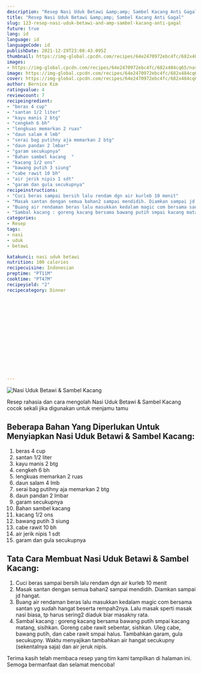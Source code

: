 ```yaml
---
description: "Resep Nasi Uduk Betawi &amp;amp; Sambel Kacang Anti Gagal"
title: "Resep Nasi Uduk Betawi &amp;amp; Sambel Kacang Anti Gagal"
slug: 123-resep-nasi-uduk-betawi-and-amp-sambel-kacang-anti-gagal
future: true
lang: id
language: id
languageCode: id
publishDate: 2021-12-29T23:08:43.095Z 
thumbnail: https://img-global.cpcdn.com/recipes/64e2470972ebc4fc/682x484cq65/nasi-uduk-betawi-sambel-kacang-foto-resep-utama.png
images:
- https://img-global.cpcdn.com/recipes/64e2470972ebc4fc/682x484cq65/nasi-uduk-betawi-sambel-kacang-foto-resep-utama.png
image: https://img-global.cpcdn.com/recipes/64e2470972ebc4fc/682x484cq65/nasi-uduk-betawi-sambel-kacang-foto-resep-utama.png
cover: https://img-global.cpcdn.com/recipes/64e2470972ebc4fc/682x484cq65/nasi-uduk-betawi-sambel-kacang-foto-resep-utama.png
author: Bernice Kim
ratingvalue: 4
reviewcount: 7
recipeingredient:
- "beras 4 cup"
- "santan 1/2 liter"
- "kayu manis 2 btg"
- "cengkeh 6 bh"
- "lengkuas memarkan 2 ruas"
- "daun salam 4 lmb"
- "serai bag putihny aja memarkan 2 btg"
- "daun pandan 2 lmbar"
- "garam secukupnya"
- "Bahan sambel kacang  "
- "kacang 1/2 ons"
- "bawang putih 3 siung"
- "cabe rawit 10 bh"
- "air jerik nipis 1 sdt"
- "garam dan gula secukupnya"
recipeinstructions:
- "Cuci beras sampai bersih lalu rendam dgn air kurleb 10 menit"
- "Masak santan dengan semua bahan2 sampai mendidih. Diamkan sampai jd hangat."
- "Buang air rendaman beras lalu masukkan kedalam magic com bersama santan yg sudah hangat beserta rempah2nya. Lalu masak sperti masak nasi biasa, tp harus sering2 diaduk biar masakny rata."
- "Sambal kacang : goreng kacang bersama bawang putih smpai kacang matang, sisihkan. Goreng cabe rawit sebentar, sishkan. Uleg cabe, bawang putih, dan cabe rawit smpai halus. Tambahkan garam, gula secukupny. Waktu menyajikan tambahkan air hangat secukupny (sekentalnya saja) dan air jeruk nipis."
categories:
- Resep
tags:
- nasi
- uduk
- betawi

katakunci: nasi uduk betawi 
nutrition: 100 calories
recipecuisine: Indonesian
preptime: "PT11M"
cooktime: "PT47M"
recipeyield: "2"
recipecategory: Dinner


     
    
    
    
    
    
    
    
    
    
    
      
    
---
```



![Nasi Uduk Betawi &amp; Sambel Kacang](https://img-global.cpcdn.com/recipes/64e2470972ebc4fc/682x484cq65/nasi-uduk-betawi-sambel-kacang-foto-resep-utama.png)

Resep rahasia dan cara mengolah  Nasi Uduk Betawi &amp; Sambel Kacang cocok sekali jika digunakan untuk menjamu tamu

<!--inarticleads1-->

## Beberapa Bahan Yang Diperlukan Untuk Menyiapkan Nasi Uduk Betawi &amp; Sambel Kacang:

1. beras 4 cup
1. santan 1/2 liter
1. kayu manis 2 btg
1. cengkeh 6 bh
1. lengkuas memarkan 2 ruas
1. daun salam 4 lmb
1. serai bag putihny aja memarkan 2 btg
1. daun pandan 2 lmbar
1. garam secukupnya
1. Bahan sambel kacang  
1. kacang 1/2 ons
1. bawang putih 3 siung
1. cabe rawit 10 bh
1. air jerik nipis 1 sdt
1. garam dan gula secukupnya



<!--inarticleads2-->

## Tata Cara Membuat Nasi Uduk Betawi &amp; Sambel Kacang:

1. Cuci beras sampai bersih lalu rendam dgn air kurleb 10 menit
1. Masak santan dengan semua bahan2 sampai mendidih. Diamkan sampai jd hangat.
1. Buang air rendaman beras lalu masukkan kedalam magic com bersama santan yg sudah hangat beserta rempah2nya. Lalu masak sperti masak nasi biasa, tp harus sering2 diaduk biar masakny rata.
1. Sambal kacang : goreng kacang bersama bawang putih smpai kacang matang, sisihkan. Goreng cabe rawit sebentar, sishkan. Uleg cabe, bawang putih, dan cabe rawit smpai halus. Tambahkan garam, gula secukupny. Waktu menyajikan tambahkan air hangat secukupny (sekentalnya saja) dan air jeruk nipis.




Terima kasih telah membaca resep yang tim kami tampilkan di halaman ini. Semoga bermanfaat dan selamat mencoba!
